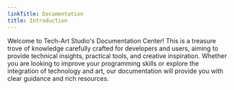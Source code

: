 ```yaml
---
linkTitle: Documentation
title: Introduction
---
```


Welcome to Tech-Art Studio's Documentation Center! This is a treasure trove of knowledge carefully crafted for developers and users, aiming to provide technical insights, practical tools, and creative inspiration. Whether you are looking to improve your programming skills or explore the integration of technology and art, our documentation will provide you with clear guidance and rich resources.
